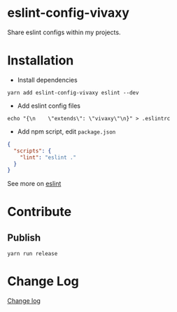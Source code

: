 # eslint-config-vivaxy

Share eslint configs within my projects.

# Installation

- Install dependencies

`yarn add eslint-config-vivaxy eslint --dev`

- Add eslint config files

`echo "{\n    \"extends\": \"vivaxy\"\n}" > .eslintrc`

- Add npm script, edit `package.json`

```json
{
  "scripts": {
    "lint": "eslint ."
  }
}
```

See more on [eslint](http://eslint.org/)

# Contribute

## Publish

`yarn run release`

# Change Log

[Change log](CHANGELOG.md)

